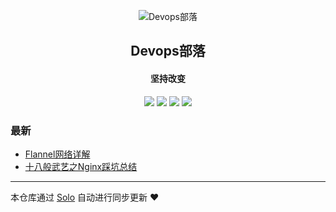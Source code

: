 <p align="center"><img alt="Devops部落" src="https://enjoycar-test.oss-cn-shenzhen.aliyuncs.com/images/favicon.ico"></p><h2 align="center">
Devops部落
</h2>

<h4 align="center">坚持改变</h4>
<p align="center"><a title="Devops部落" target="_blank" href="https://github.com/opsonly/solo-blog"><img src="https://img.shields.io/github/last-commit/opsonly/solo-blog.svg?style=flat-square&color=FF9900"></a>
<a title="GitHub repo size in bytes" target="_blank" href="https://github.com/opsonly/solo-blog"><img src="https://img.shields.io/github/repo-size/opsonly/solo-blog.svg?style=flat-square"></a>
<a title="Solo Version" target="_blank" href="https://github.com/88250/solo/releases"><img src="https://img.shields.io/badge/solo-3.6.7-f1e05a.svg?style=flat-square&color=blueviolet"></a>
<a title="Hits" target="_blank" href="https://github.com/88250/hits"><img src="https://hits.b3log.org/opsonly/solo-blog.svg"></a></p>

### 最新

* [Flannel网络详解](https://blog.opsonly.com/articles/2019/12/12/1576165582397.html)
* [十八般武艺之Nginx踩坑总结](https://blog.opsonly.com/articles/2019/12/12/1576120926613.html)



---

本仓库通过 [Solo](https://github.com/88250/solo) 自动进行同步更新 ❤️ 
